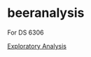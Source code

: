 # beeranalysis
For DS 6306

[Exploratory Analysis](htmlpreview.github.io/?https://github.com/KThompson0308/beeranalysis/blob/master/eda_presentation.html)
